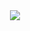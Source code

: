<html>
    <head>
    	<title>fich</title>	
    </head>
    <body>
        <header><img src="https://www.figma.com/design/xsKmZm2nCco1O4Jrp9Qafz/%D0%9C3%D0%A34-%D0%B4%D0%B0%D0%B9%D0%B2%D1%96%D0%BD%D0%B3-(Community)?node-id=0-1&node-type=canvas&t=tFXS4ZZex2f1opy2-0"</header>
        <main></main>
        <footer></footer>
    </body>
</html>
